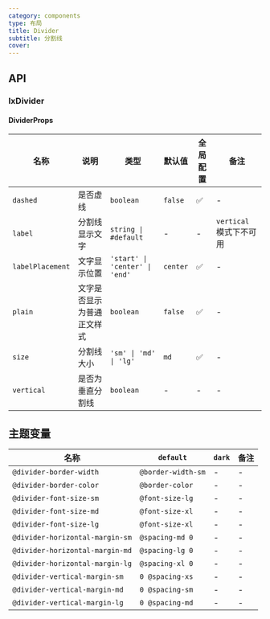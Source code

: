 ```yaml
---
category: components
type: 布局
title: Divider
subtitle: 分割线
cover:
---
```


## API

### IxDivider

#### DividerProps

| 名称 | 说明 | 类型 | 默认值 | 全局配置 | 备注 |
| --- | --- | --- | --- | --- | --- |
| `dashed` | 是否虚线 | `boolean` | `false` | ✅ | - |
| `label` | 分割线显示文字 | `string \| #default` | - | - | `vertical` 模式下不可用 |
| `labelPlacement` | 文字显示位置 | `'start' \| 'center' \| 'end'` | `center`| ✅ | - |
| `plain` | 文字是否显示为普通正文样式 | `boolean` | `false` | ✅ | - |
| `size` | 分割线大小 | `'sm' \| 'md' \| 'lg'` | `md` | ✅ | - |
| `vertical` | 是否为垂直分割线 | `boolean` | - | - | - |

<!--- insert less variable begin  --->
## 主题变量

| 名称 | `default` | `dark` | 备注 |
| --- | --- | --- | --- |
| `@divider-border-width` | `@border-width-sm` | - | - |
| `@divider-border-color` | `@border-color` | - | - |
| `@divider-font-size-sm` | `@font-size-lg` | - | - |
| `@divider-font-size-md` | `@font-size-xl` | - | - |
| `@divider-font-size-lg` | `@font-size-xl` | - | - |
| `@divider-horizontal-margin-sm` | `@spacing-md 0` | - | - |
| `@divider-horizontal-margin-md` | `@spacing-lg 0` | - | - |
| `@divider-horizontal-margin-lg` | `@spacing-xl 0` | - | - |
| `@divider-vertical-margin-sm` | `0 @spacing-xs` | - | - |
| `@divider-vertical-margin-md` | `0 @spacing-sm` | - | - |
| `@divider-vertical-margin-lg` | `0 @spacing-md` | - | - |
<!--- insert less variable end  --->